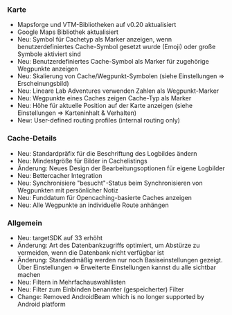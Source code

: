 ### Karte
- Mapsforge und VTM-Bibliotheken auf v0.20 aktualisiert
- Google Maps Bibliothek aktualisiert
- Neu: Symbol für Cachetyp als Marker anzeigen, wenn benutzerdefiniertes Cache-Symbol gesetzt wurde (Emoji) oder große Symbole aktiviert sind
- Neu: Benutzerdefiniertes Cache-Symbol als Marker für zugehörige Wegpunkte anzeigen
- Neu: Skalierung von Cache/Wegpunkt-Symbolen (siehe Einstellungen => Erscheinungsbild)
- Neu: Lineare Lab Adventures verwenden Zahlen als Wegpunkt-Marker
- Neu: Wegpunkte eines Caches zeigen Cache-Typ als Marker
- Neu: Höhe für aktuelle Position auf der Karte anzeigen (siehe Einstellungen => Karteninhalt & Verhalten)
- New: User-defined routing profiles (internal routing only)

### Cache-Details
- Neu: Standardpräfix für die Beschriftung des Logbildes ändern
- Neu: Mindestgröße für Bilder in Cachelistings
- Änderung: Neues Design der Bearbeitungsoptionen für eigene Logbilder
- Neu: Bettercacher Integration
- Neu: Synchronisiere "besucht"-Status beim Synchronisieren von Wegpunkten mit persönlicher Notiz
- Neu: Funddatum für Opencaching-basierte Caches anzeigen
- Neu: Alle Wegpunkte an individuelle Route anhängen

### Allgemein
- Neu: targetSDK auf 33 erhöht
- Änderung: Art des Datenbankzugriffs optimiert, um Abstürze zu vermeiden, wenn die Datenbank nicht verfügbar ist
- Änderung: Standardmäßig werden nur noch Basiseinstellungen gezeigt. Über Einstellungen => Erweiterte Einstellungen kannst du alle sichtbar machen
- Neu: Filtern in Mehrfachauswahllisten
- Neu: Filter zum Einbinden benannter (gespeicherter) Filter
- Change: Removed AndroidBeam which is no longer supported by Android platform

